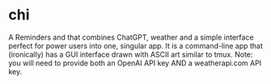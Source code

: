 # chi
A Reminders and that combines ChatGPT, weather and a simple interface perfect for power users into one, singular app. It is a command-line app that (ironically) has a GUI interface drawn with ASCII art similar to tmux. Note: you will need to provide both an OpenAI API key AND a weatherapi.com API key.
